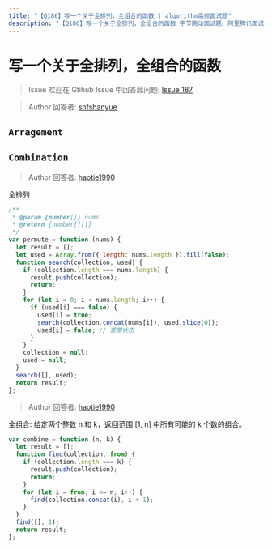 ```yaml
---
title: "【Q186】写一个关于全排列，全组合的函数 | algorithm高频面试题"
description: "【Q186】写一个关于全排列，全组合的函数 字节跳动面试题、阿里腾讯面试题、美团小米面试题。"
---
```


# 写一个关于全排列，全组合的函数

> Issue
> 欢迎在 Gtihub Issue 中回答此问题: [Issue 187](https://github.com/shfshanyue/Daily-Question/issues/187)

> Author
> 回答者: [shfshanyue](https://github.com/shfshanyue)

## `Arragement`

## `Combination`

> Author
> 回答者: [haotie1990](https://github.com/haotie1990)

全排列

```js
/**
 * @param {number[]} nums
 * @return {number[][]}
 */
var permute = function (nums) {
  let result = [];
  let used = Array.from({ length: nums.length }).fill(false);
  function search(collection, used) {
    if (collection.length === nums.length) {
      result.push(collection);
      return;
    }
    for (let i = 0; i < nums.length; i++) {
      if (used[i] === false) {
        used[i] = true;
        search(collection.concat(nums[i]), used.slice(0));
        used[i] = false; // 重置状态
      }
    }
    collection = null;
    used = null;
  }
  search([], used);
  return result;
};
```

> Author
> 回答者: [haotie1990](https://github.com/haotie1990)

全组合:
给定两个整数 n 和 k，返回范围 [1, n] 中所有可能的 k 个数的组合。

```js
var combine = function (n, k) {
  let result = [];
  function find(collection, from) {
    if (collection.length === k) {
      result.push(collection);
      return;
    }
    for (let i = from; i <= n; i++) {
      find(collection.concat(i), i + 1);
    }
  }
  find([], 1);
  return result;
};
```
